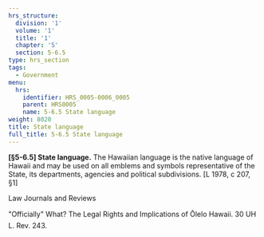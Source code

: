 ```yaml
---
hrs_structure:
  division: '1'
  volume: '1'
  title: '1'
  chapter: '5'
  section: 5-6.5
type: hrs_section
tags:
  - Government
menu:
  hrs:
    identifier: HRS_0005-0006_0005
    parent: HRS0005
    name: 5-6.5 State language
weight: 8020
title: State language
full_title: 5-6.5 State language
---
```

**[§5-6.5] State language.** The Hawaiian language is the native language of Hawaii and may be used on all emblems and symbols representative of the State, its departments, agencies and political subdivisions. [L 1978, c 207, §1]

Law Journals and Reviews

"Officially" What? The Legal Rights and Implications of Ōlelo Hawaii. 30 UH L. Rev. 243.